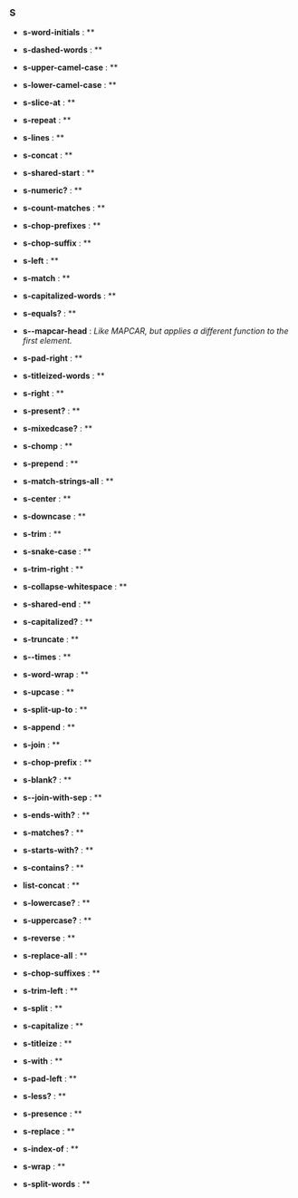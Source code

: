 ### S

- **s-word-initials** : **

- **s-dashed-words** : **

- **s-upper-camel-case** : **

- **s-lower-camel-case** : **

- **s-slice-at** : **

- **s-repeat** : **

- **s-lines** : **

- **s-concat** : **

- **s-shared-start** : **

- **s-numeric?** : **

- **s-count-matches** : **

- **s-chop-prefixes** : **

- **s-chop-suffix** : **

- **s-left** : **

- **s-match** : **

- **s-capitalized-words** : **

- **s-equals?** : **

- **s--mapcar-head** : *Like MAPCAR, but applies a different function to the first element.*

- **s-pad-right** : **

- **s-titleized-words** : **

- **s-right** : **

- **s-present?** : **

- **s-mixedcase?** : **

- **s-chomp** : **

- **s-prepend** : **

- **s-match-strings-all** : **

- **s-center** : **

- **s-downcase** : **

- **s-trim** : **

- **s-snake-case** : **

- **s-trim-right** : **

- **s-collapse-whitespace** : **

- **s-shared-end** : **

- **s-capitalized?** : **

- **s-truncate** : **

- **s--times** : **

- **s-word-wrap** : **

- **s-upcase** : **

- **s-split-up-to** : **

- **s-append** : **

- **s-join** : **

- **s-chop-prefix** : **

- **s-blank?** : **

- **s--join-with-sep** : **

- **s-ends-with?** : **

- **s-matches?** : **

- **s-starts-with?** : **

- **s-contains?** : **

- **list-concat** : **

- **s-lowercase?** : **

- **s-uppercase?** : **

- **s-reverse** : **

- **s-replace-all** : **

- **s-chop-suffixes** : **

- **s-trim-left** : **

- **s-split** : **

- **s-capitalize** : **

- **s-titleize** : **

- **s-with** : **

- **s-pad-left** : **

- **s-less?** : **

- **s-presence** : **

- **s-replace** : **

- **s-index-of** : **

- **s-wrap** : **

- **s-split-words** : **

